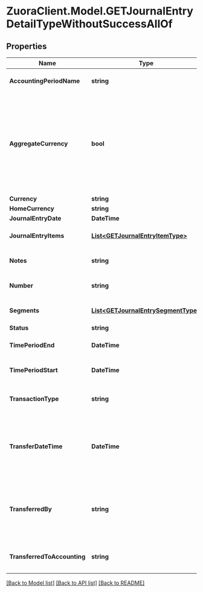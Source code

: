 # ZuoraClient.Model.GETJournalEntryDetailTypeWithoutSuccessAllOf

## Properties

Name | Type | Description | Notes
------------ | ------------- | ------------- | -------------
**AccountingPeriodName** | **string** | Name of the accounting period that the journal entry belongs to.  | [optional] 
**AggregateCurrency** | **bool** | Returns true if the journal entry is aggregating currencies. That is, if the journal entry was created when the &#x60;Aggregate transactions with different currencies during a JournalRun&#x60; setting was configured to \&quot;Yes\&quot;. Otherwise, returns &#x60;false&#x60;.  | [optional] 
**Currency** | **string** | Currency used.  | [optional] 
**HomeCurrency** | **string** | Home currency used.  | [optional] 
**JournalEntryDate** | **DateTime** | Date of the journal entry.  | [optional] 
**JournalEntryItems** | [**List&lt;GETJournalEntryItemType&gt;**](GETJournalEntryItemType.md) | Key name that represents the list of journal entry items.  | [optional] 
**Notes** | **string** | Additional information about this record. Character limit: 2,000  | [optional] 
**Number** | **string** | Journal entry number in the format JE-00000001.  | [optional] 
**Segments** | [**List&lt;GETJournalEntrySegmentType&gt;**](GETJournalEntrySegmentType.md) | List of segments that apply to the summary journal entry.  | [optional] 
**Status** | **string** | Status of journal entry.  | [optional] 
**TimePeriodEnd** | **DateTime** | End date of time period included in the journal entry.  | [optional] 
**TimePeriodStart** | **DateTime** | Start date of time period included in the journal entry.  | [optional] 
**TransactionType** | **string** | Transaction type of the transactions included in the summary journal entry.  | [optional] 
**TransferDateTime** | **DateTime** | Date and time that transferredToAccounting was changed to &#x60;Yes&#x60;. This field is returned only when transferredToAccounting is &#x60;Yes&#x60;. Otherwise, this field is &#x60;null&#x60;.  | [optional] 
**TransferredBy** | **string** | User ID of the person who changed transferredToAccounting to &#x60;Yes&#x60;. This field is returned only when transferredToAccounting is &#x60;Yes&#x60;. Otherwise, this field is &#x60;null&#x60;.  | [optional] 
**TransferredToAccounting** | **string** | Status shows whether the journal entry has been transferred to an accounting system.  | [optional] 

[[Back to Model list]](../README.md#documentation-for-models) [[Back to API list]](../README.md#documentation-for-api-endpoints) [[Back to README]](../README.md)

